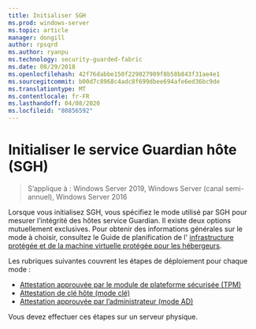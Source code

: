 ```yaml
---
title: Initialiser SGH
ms.prod: windows-server
ms.topic: article
manager: dongill
author: rpsqrd
ms.author: ryanpu
ms.technology: security-guarded-fabric
ms.date: 08/29/2018
ms.openlocfilehash: 42f76dabbe150f229027909f8b58b843f31ae4e1
ms.sourcegitcommit: b00d7c8968c4adc8f699dbee694afe6ed36bc9de
ms.translationtype: MT
ms.contentlocale: fr-FR
ms.lasthandoff: 04/08/2020
ms.locfileid: "80856592"
---
```

# <a name="initialize-the-host-guardian-service-hgs"></a>Initialiser le service Guardian hôte (SGH)

>S’applique à : Windows Server 2019, Windows Server (canal semi-annuel), Windows Server 2016

Lorsque vous initialisez SGH, vous spécifiez le mode utilisé par SGH pour mesurer l’intégrité des hôtes service Guardian. Il existe deux options mutuellement exclusives. Pour obtenir des informations générales sur le mode à choisir, consultez le Guide de planification de l' [infrastructure protégée et de la machine virtuelle protégée pour les hébergeurs](guarded-fabric-planning-for-hosters.md).

Les rubriques suivantes couvrent les étapes de déploiement pour chaque mode :

- [Attestation approuvée par le module de plateforme sécurisée (TPM)](guarded-fabric-initialize-hgs-tpm-mode.md)
- [Attestation de clé hôte (mode clé)](guarded-fabric-initialize-hgs-key-mode.md)
- [Attestation approuvée par l’administrateur (mode AD)](guarded-fabric-initialize-hgs-ad-mode.md)

Vous devez effectuer ces étapes sur un serveur physique.